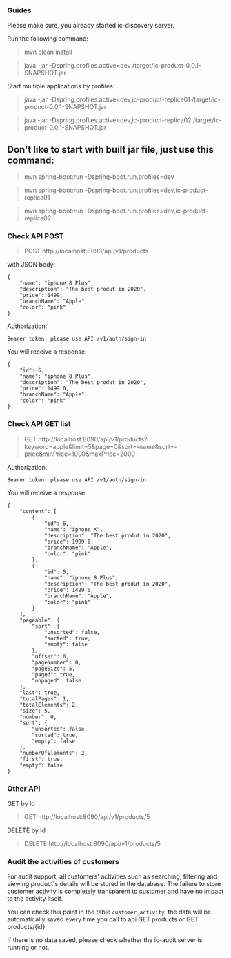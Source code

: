 ### Guides

Please make sure, you already started ic-discovery server.

Run the following command:

> mvn clean install

> java -jar -Dspring.profiles.active=dev /target/ic-product-0.0.1-SNAPSHOT.jar

Start multiple applications by profiles:

> java -jar -Dspring.profiles.active=dev,ic-product-replica01 /target/ic-product-0.0.1-SNAPSHOT.jar

> java -jar -Dspring.profiles.active=dev,ic-product-replica02 /target/ic-product-0.0.1-SNAPSHOT.jar

## Don't like to start with built jar file, just use this command:

> mvn spring-boot:run -Dspring-boot.run.profiles=dev

> mvn spring-boot:run -Dspring-boot.run.profiles=dev,ic-product-replica01

> mvn spring-boot:run -Dspring-boot.run.profiles=dev,ic-product-replica02

### Check API POST

> POST http://localhost:8090/api/v1/products

with JSON body:

    {
    	"name": "iphone 8 Plus",
    	"description": "The best produt in 2020",
    	"price": 1499,
    	"branchName": "Apple",
    	"color": "pink"
    }

Authorization:

    Bearer token: please use API /v1/auth/sign-in
    
You will receive a response:

    {
        "id": 5,
        "name": "iphone 8 Plus",
        "description": "The best produt in 2020",
        "price": 1499.0,
        "branchName": "Apple",
        "color": "pink"
    }
    
### Check API GET list

> GET http://localhost:8090/api/v1/products?keyword=apple&limit=5&page=0&sort=-name&sort=-price&minPrice=1000&maxPrice=2000

Authorization:

    Bearer token: please use API /v1/auth/sign-in
    
You will receive a response:

    {
        "content": [
            {
                "id": 6,
                "name": "iphone X",
                "description": "The best produt in 2020",
                "price": 1999.0,
                "branchName": "Apple",
                "color": "pink"
            },
            {
                "id": 5,
                "name": "iphone 8 Plus",
                "description": "The best produt in 2020",
                "price": 1499.0,
                "branchName": "Apple",
                "color": "pink"
            }
        ],
        "pageable": {
            "sort": {
                "unsorted": false,
                "sorted": true,
                "empty": false
            },
            "offset": 0,
            "pageNumber": 0,
            "pageSize": 5,
            "paged": true,
            "unpaged": false
        },
        "last": true,
        "totalPages": 1,
        "totalElements": 2,
        "size": 5,
        "number": 0,
        "sort": {
            "unsorted": false,
            "sorted": true,
            "empty": false
        },
        "numberOfElements": 2,
        "first": true,
        "empty": false
    }

### Other API

GET by Id

> GET http://localhost:8090/api/v1/products/5

DELETE by Id

> DELETE http://localhost:8090/api/v1/products/5

### Audit the activities of customers

For audit support, all customers' activities such as searching, filtering and viewing product's details will be stored in the database.
The failure to store customer activity is completely transparent to customer and have no impact to the activity itself.

You can check this point in the table `customer_activity`, the data will be automatically saved every time you call to api GET products or GET products/{id}

If there is no data saved, please check whether the ic-audit server is running or not.
